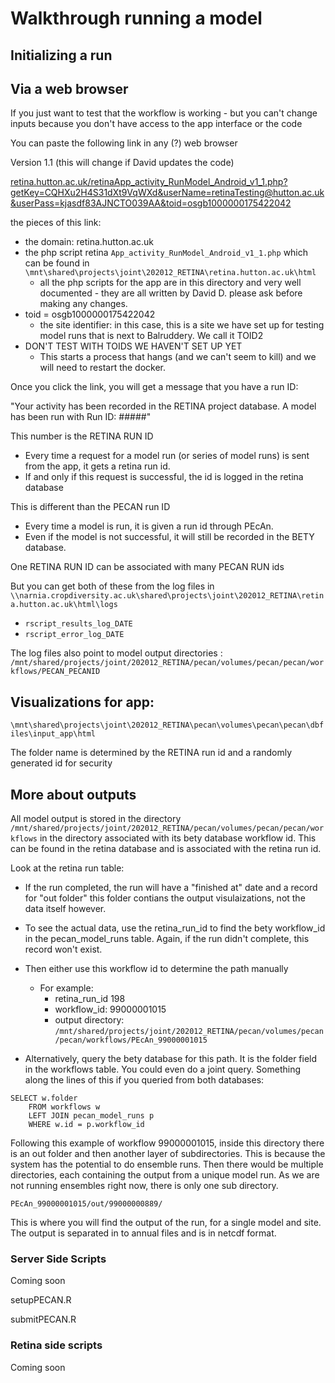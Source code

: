 # Walkthrough running a model

## Initializing a run

## Via a web browser

If you just want to test that the workflow is working  - but you can't change inputs because you don't have access to the app interface or the code

You can paste the following link in any (?) web browser

Version 1.1 (this will change if David updates the code)

[retina.hutton.ac.uk/retinaApp_activity_RunModel_Android_v1_1.php?getKey=CQHXu2H4S31dXt9VqWXd&userName=retinaTesting@hutton.ac.uk&userPass=kjasdf83AJNCTO039AA&toid=osgb1000000175422042](https://retina.hutton.ac.uk/retinaApp_activity_RunModel_Android_v1_1.php?getKey=CQHXu2H4S31dXt9VqWXd&userName=retinaTesting@hutton.ac.uk&userPass=kjasdf83AJNCTO039AA&toid=osgb1000000175422042)

the pieces of this link:
- the domain: retina.hutton.ac.uk
- the php script retina `App_activity_RunModel_Android_v1_1.php` which can be found in `\mnt\shared\projects\joint\202012_RETINA\retina.hutton.ac.uk\html`
	- all the php scripts for the app are in this directory and very well documented - they are all written by David D. please ask before making any changes. 
- toid = osgb1000000175422042
	- the site identifier: in this case, this is a site we have set up for testing model runs that is next to Balruddery. We call it TOID2
- DON'T TEST WITH TOIDS WE HAVEN'T SET UP YET
	- This starts a process that hangs (and we can't seem to kill) and we will need to restart the docker. 

Once you click the link, you will get a message that you have a run ID:

"Your activity has been recorded in the RETINA project database. A model has been run with Run ID: #####"

This number is the RETINA RUN ID
- Every time a request for a model run (or series of model runs) is sent from the app, it gets a retina run id. 
- If and only if this request is successful, the id is logged in the retina database

This is different than the PECAN run ID
- Every time a model is run, it is given a run id through PEcAn. 
- Even if the model is not successful, it will still be recorded in the BETY database. 

One RETINA RUN ID can be associated with many PECAN RUN ids

But you can get both of these from the log files in `\\narnia.cropdiversity.ac.uk\shared\projects\joint\202012_RETINA\retina.hutton.ac.uk\html\logs`

- `rscript_results_log_DATE` 
- `rscript_error_log_DATE` 

The log files also point to model output directories :
`/mnt/shared/projects/joint/202012_RETINA/pecan/volumes/pecan/pecan/workflows/PECAN_PECANID`

## Visualizations for app:
`\mnt\shared\projects\joint\202012_RETINA\pecan\volumes\pecan\pecan\dbfiles\input_app\html`

The folder name is determined by the RETINA run id and a randomly generated id for security 

## More about outputs 

All model output is stored in the directory 
`/mnt/shared/projects/joint/202012_RETINA/pecan/volumes/pecan/pecan/workflows` in the directory associated with its bety database workflow id. This can be found in the retina database and is associated with the retina run id. 

Look at the retina run table:
- If the run completed, the run will have a "finished at" date and a record for "out folder" this folder contians the output visulaizations, not the data itself however. 
- To see the actual data, use the retina_run_id to find the bety workflow_id in the  pecan_model_runs table. Again, if the run didn't complete, this record won't exist. 
- Then either use this workflow id to determine the path manually
	- For example:
		- retina_run_id 198 
		- workflow_id: 99000001015 
		- output directory: `/mnt/shared/projects/joint/202012_RETINA/pecan/volumes/pecan/pecan/workflows/PEcAn_99000001015`

- Alternatively, query the bety database for this path. It is the folder field in the workflows table. You could even do a joint query. Something along the lines of this if you queried from both databases:
```
SELECT w.folder 
	FROM workflows w 
	LEFT JOIN pecan_model_runs p
	WHERE w.id = p.workflow_id
```

	
Following this example of workflow 99000001015, inside this directory there is an out folder and then another layer of subdirectories. This is because the system has the potential to do ensemble runs. Then there would be multiple directories, each containing the output from a unique model run. As we are not running ensembles right now, there is only one sub directory. 

  `PEcAn_99000001015/out/99000000889/`

This is where you will find the output of the run, for a single model and site. The output is separated in to annual files and is in netcdf format. 

### Server Side Scripts

Coming soon 

setupPECAN.R

submitPECAN.R

### Retina side scripts

Coming soon

